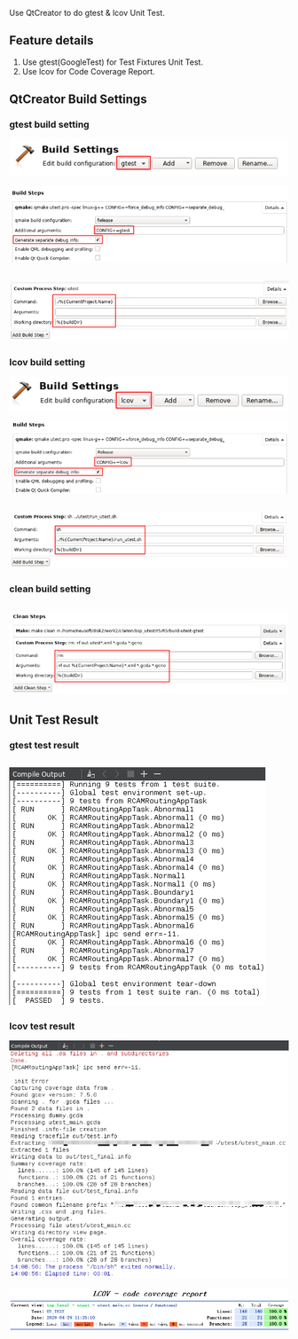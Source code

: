Use QtCreator to do gtest & lcov Unit Test.

## Feature details
1. Use gtest(GoogleTest) for Test Fixtures Unit Test.
2. Use lcov for Code Coverage Report.

## QtCreator Build Settings

### gtest build setting
 ![Screenshot](https://raw.githubusercontent.com/Zalafina/unit_test_withqt/master/pics/gtest_build_01.png)

 ![Screenshot](https://raw.githubusercontent.com/Zalafina/unit_test_withqt/master/pics/gtest_build_02.png)

 ![Screenshot](https://raw.githubusercontent.com/Zalafina/unit_test_withqt/master/pics/gtest_build_03.png)
------------------------------------------

### lcov build setting
 ![Screenshot](https://raw.githubusercontent.com/Zalafina/unit_test_withqt/master/pics/lcov_build_01.png)

 ![Screenshot](https://raw.githubusercontent.com/Zalafina/unit_test_withqt/master/pics/lcov_build_02.png)

 ![Screenshot](https://raw.githubusercontent.com/Zalafina/unit_test_withqt/master/pics/lcov_build_03.png)
------------------------------------------

### clean build setting
 ![Screenshot](https://raw.githubusercontent.com/Zalafina/unit_test_withqt/master/pics/clean_build.png)
------------------------------------------


## Unit Test Result

### gtest test result
 ![Screenshot](https://raw.githubusercontent.com/Zalafina/unit_test_withqt/master/pics/gtest_result.png)
------------------------------------------

### lcov test result
 ![Screenshot](https://raw.githubusercontent.com/Zalafina/unit_test_withqt/master/pics/lcov_result.png)

 ![Screenshot](https://raw.githubusercontent.com/Zalafina/unit_test_withqt/master/pics/lcov_html.png)

